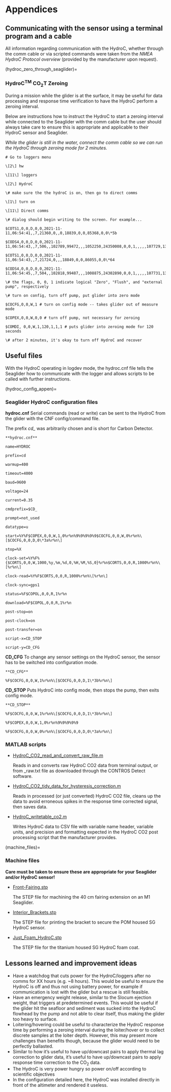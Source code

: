 # Appendices

## Communicating with the sensor using a terminal program and a cable

All information regarding communication with the HydroC, whether through the comm cable or via scripted commands were taken from the _NMEA HydroC Protocol overview_ (provided by the manufacturer upon request).

(hydroc_zero_through_seaglider)=
### HydroC<sup>TM</sup> CO<sub>2</sub>T Zeroing

During a mission while the glider is at the surface, it may be useful for data processing and response time verification to have the HydroC perform a zeroing interval.

Below are instructions how to instruct the HydroC to start a zeroing interval while connected to the Seaglider with the comm cable but the user should always take care to ensure this is appropriate and applicable to their HydroC sensor and Seaglider.

*While the glider is still in the water, connect the comm cable so we can run the HydroC through zeroing mode for 2 minutes.*

```
# Go to loggers menu

\[2\] hw

\[11\] loggers

\[2\] HydroC

\# make sure the the hydroC is on, then go to direct comms

\[1\] turn on

\[11\] Direct comms

\# dialog should begin writing to the screen. For example...

$COTS1,0,0,D,0,0,2021-11-11,06:54:41,,7,21360,0,,0,18839,0,0,85368,0,0\*5b

$CODS4,0,0,D,0,0,2021-11-11,06:54:43,,7,506,,102789,99472,,,1052250,24350008,0,0,1,,,,,107729,13839,18495,19100,441260,0,44803,45637\*5d

$COTS1,0,0,D,0,0,2021-11-11,06:54:43,,7,21724,0,,,18849,0,0,86055,0,0\*64

$CODS4,0,0,D,0,0,2021-11-11,06:54:45,,7,504,,102818,99487,,,1008875,24302890,0,0,1,,,,,107731,13839,18493,19200,440657,0,44719,45545\*57

\# the flags, 0, 0, 1 indicate logical "Zero", "Flush", and "external pump", respectively

\# turn on config, turn off pump, put glider into zero mode

$COCFG,0,0,W,1 # turn on config mode -- takes glider out of measure mode

$COPEX,0,0,W,0,0 # turn off pump, not necessary for zeroing

$COMDI, 0,0,W,1,120,1,1,1 # puts glider into zeroing mode for 120 seconds

\# after 2 minutes, it's okay to turn off HydroC and recover
```

## Useful files

With the HydroC operating in logdev mode, the hydroc.cnf file tells the Seaglider how to communicate with the logger and allows scripts to be called with further instructions.

(hydroc_config_appen)=
### Seaglider HydroC configuration files

**hydroc.cnf** Serial commands (read or write) can be sent to the HydroC from the glider with the CNF config/command file.

The prefix *cd_* was arbitrarily chosen and is short for Carbon Detector.
```
**hydroc.cnf**

name=HYDROC

prefix=cd

warmup=400

timeout=4000

baud=9600

voltage=24

current=0.35

cmdprefix=$CD_

prompt=not_used

datatype=u

start=%Y%F$COPEX,0,0,W,1,0%r%n%9%9%9%9%9$COCFG,0,0,W,0%r%n%\[$COCFG,0,0,D,0\*3a%r%n\]

stop=%X

clock-set=%Y%F%{$CORTS,0,0,W,1000,%y,%m,%d,0,%H,%M,%S,0}%r%n$CORTS,0,0,R,1000%r%n%\[%r%n\]

clock-read=%Y%F$CORTS,0,0,R,1000%r%n%\[%r%n\]

clock-sync=gps1

status=%F$COPOL,0,0,R,1%r%n

download=%F$COPOL,0,0,R,1%r%n

post-stop=on

post-clock=on

post-transfer=on

script-x=CD_STOP

script-y=CD_CFG
```

**CD_CFG** To change any sensor settings on the HydroC sensor, the sensor has to be switched into configuration mode.
 
```
**CD_CFG**

%F$COCFG,0,0,W,1%r%n%\[$COCFG,0,0,D,1\*3b%r%n\]
```

**CD_STOP** Puts HydroC into config mode, then stops the pump, then exits config mode. 

```
**CD_STOP**

%F$COCFG,0,0,W,1%r%n%\[$COCFG,0,0,D,1\*3b%r%n\]

%F$COPEX,0,0,W,1,0%r%n%9%9%9%9%9

%F$COCFG,0,0,W,0%r%n%\[$COCFG,0,0,D,0\*3a%r%n\]
```



### MATLAB scripts 
- [HydroC_CO2_read_and_convert_raw_file.m](../book_files/HydroC_CO2_read_and_convert_raw_file.m)

	Reads in and converts raw HydroC CO2 data from terminal output, or from _raw.txt file as downloaded through the CONTROS Detect software.
	
- [HydroC_CO2_tidy_data_for_hysteresis_correction.m](../book_files/HydroC_CO2_tidy_data_for_hysteresis_correction.m)
	
	Reads in processed (or just converted) HydroC CO2 file, cleans up the data to avoid erroneous spikes in the response time corrected signal, then saves data.

- [HydroC_writetable_co2.m](../book_files/HydroC_writetable_co2.m)

	Writes HydroC data to CSV file with variable name header, variable units, and precision and formatting expected in the HydroC CO2 post processing script that the manufacturer provides.  

(machine_files)=
### Machine files

**Care must be taken to ensure these are appropriate for your Seaglider and/or HydroC sensor!**

- [Front-Fairing.stp](../book_files/Front-Fairing.stp)

	The STEP file for machining the 40 cm fairing extension on an M1 Seaglider.
	
- [Interior_Brackets.stp](../book_files/Interior_Brackets.stp)

	The STEP file for printing the bracket to secure the POM housed SG HydroC sensor. 

- [Just_Foam_HydroC.stp](../book_files/Just_Foam_HydroC.stp)

	The STEP file for the titanium housed SG HydroC foam coat.

## Lessons learned and improvement ideas

- Have a watchdog that cuts power for the HydroC/loggers after no comms for XX hours (e.g. ~8 hours). This would be useful to ensure the HydroC is off and thus not using battery power, for example if communication is lost with the glider but a rescue is still feasible.
- Have an emergency weight release, similar to the Slocum ejection weight, that triggers at predetermined events. This would be useful if the glider hit the seafloor and sediment was sucked into the HydroC flowhead by the pump and not able to clear itself, thus making the glider too heavy to surface.
- Loitering/hovering could be useful to characterize the HydroC response time by performing a zeroing interval during the loiter/hover or to collect discrete samples at the loiter depth. However, this may present more challenges than benefits though, because the glider would need to be perfectly ballasted.
- Similar to how it’s useful to have up/downcast pairs to apply thermal lag correction to glider data, it’s useful to have up/downcast pairs to apply response time correction to the CO<sub>2</sub> data.
- The HydroC is very power hungry so power on/off according to scientific objectives
- In the configuration detailed here, the HydroC was installed directly in front of the altimeter and rendered it useless.